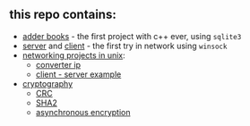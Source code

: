 ## this repo contains:
- [adder books](https://github.com/L0puh/first_try_cpp/tree/master/add_books) - the first project with c++ ever, using `sqlite3`
- [server](https://github.com/L0puh/first_try_cpp/tree/master/server) and [client](https://github.com/L0puh/first_try_cpp/tree/master/client) - the first try in network using `winsock` 
- [networking projects in unix](https://github.com/L0puh/first_try_cpp/tree/master/networking):
    - [converter ip](https://github.com/L0puh/first_try_cpp/blob/master/networking/convert_ip.cpp) 
    - [client - server example](https://github.com/L0puh/first_try_cpp/tree/master/networking/server_exmp)
- [cryptography](https://github.com/L0puh/first_try_cpp/tree/master/cryptography) 
    - [CRC](https://github.com/L0puh/first_try_cpp/tree/master/cryptography/CRC)
    - [SHA2](https://github.com/L0puh/first_try_cpp/tree/master/cryptography/sha2)
    - [asynchronous encryption](https://github.com/L0puh/first_try_cpp/blob/master/cryptography/asym_enc.cpp)
